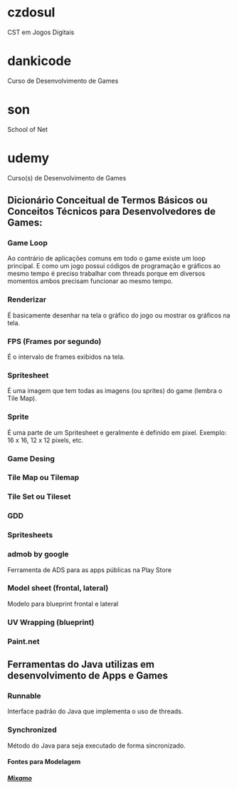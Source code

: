 # czdosul
CST em Jogos Digitais

# dankicode
Curso de Desenvolvimento de Games

# son
School of Net

# udemy
Curso(s) de Desenvolvimento de Games

## Dicionário Conceitual de Termos Básicos ou Conceitos Técnicos para Desenvolvedores de Games:

### Game Loop

Ao contrário de aplicações comuns em todo o game existe um loop principal. E como um 
jogo possui códigos de programação e gráficos ao mesmo tempo é preciso trabalhar com
threads porque em diversos momentos ambos precisam funcionar ao mesmo tempo.

### Renderizar

É basicamente desenhar na tela o gráfico do jogo ou mostrar os gráficos na tela.

### FPS (Frames por segundo)

É o intervalo de frames exibidos na tela.

### Spritesheet

É uma imagem que tem todas as imagens (ou sprites) do game (lembra o Tile Map).

### Sprite

É uma parte de um Spritesheet e geralmente é definido em pixel. Exemplo: 16 x 16, 
12 x 12 pixels, etc.

### Game Desing

### Tile Map ou Tilemap

### Tile Set ou Tileset

### GDD

### Spritesheets

### admob by google 

Ferramenta de ADS para as apps públicas na Play Store
 
### Model sheet (frontal, lateral) 
 
Modelo para blueprint frontal e lateral

### UV Wrapping (blueprint)

### Paint.net

## Ferramentas do Java utilizas em desenvolvimento de Apps e Games

### Runnable

Interface padrão do Java que implementa o uso de threads.

### Synchronized

Método do Java para seja executado de forma sincronizado.

#### Fontes para Modelagem
##### [Mixamo](https://www.mixamo.com/#/)<br/>

